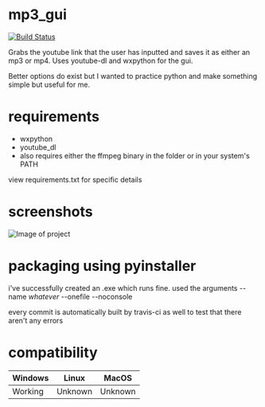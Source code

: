# mp3_gui
[![Build Status](https://travis-ci.com/jwbn/mp3_gui.svg?branch=master)](https://travis-ci.com/jwbn/mp3_gui)

Grabs the youtube link that the user has inputted and saves it as either an mp3 or mp4. Uses youtube-dl and wxpython for the gui.

Better options do exist but I wanted to practice python and make something simple but useful for me.


# requirements
* wxpython
* youtube_dl
* also requires either the ffmpeg binary in the folder or in your system's PATH

view requirements.txt for specific details

# screenshots
![Image of project](https://i.imgur.com/5GPHZnz.png)


# packaging using pyinstaller
i've successfully created an .exe which runs fine. used the arguments --name *whatever* --onefile --noconsole

every commit is automatically built by travis-ci as well to test that there aren't any errors

# compatibility

| Windows | Linux   | MacOS   |
|---------|---------|---------|
| Working | Unknown | Unknown |


